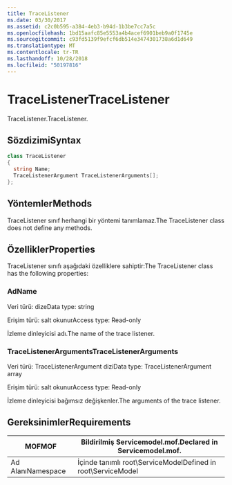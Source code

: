 ```yaml
---
title: TraceListener
ms.date: 03/30/2017
ms.assetid: c2c0b595-a384-4eb3-b94d-1b3be7cc7a5c
ms.openlocfilehash: 1bd15aafc85e5553a4b4acef6901beb9a0f1745e
ms.sourcegitcommit: c93fd5139f9efcf6db514e3474301738a6d1d649
ms.translationtype: MT
ms.contentlocale: tr-TR
ms.lasthandoff: 10/28/2018
ms.locfileid: "50197816"
---
```

# <a name="tracelistener"></a><span data-ttu-id="d49d1-102">TraceListener</span><span class="sxs-lookup"><span data-stu-id="d49d1-102">TraceListener</span></span>
<span data-ttu-id="d49d1-103">TraceListener.</span><span class="sxs-lookup"><span data-stu-id="d49d1-103">TraceListener.</span></span>  
  
## <a name="syntax"></a><span data-ttu-id="d49d1-104">Sözdizimi</span><span class="sxs-lookup"><span data-stu-id="d49d1-104">Syntax</span></span>  
  
```csharp
class TraceListener  
{  
  string Name;  
  TraceListenerArgument TraceListenerArguments[];  
};  
```  
  
## <a name="methods"></a><span data-ttu-id="d49d1-105">Yöntemler</span><span class="sxs-lookup"><span data-stu-id="d49d1-105">Methods</span></span>  
 <span data-ttu-id="d49d1-106">TraceListener sınıf herhangi bir yöntemi tanımlamaz.</span><span class="sxs-lookup"><span data-stu-id="d49d1-106">The TraceListener class does not define any methods.</span></span>  
  
## <a name="properties"></a><span data-ttu-id="d49d1-107">Özellikler</span><span class="sxs-lookup"><span data-stu-id="d49d1-107">Properties</span></span>  
 <span data-ttu-id="d49d1-108">TraceListener sınıfı aşağıdaki özelliklere sahiptir:</span><span class="sxs-lookup"><span data-stu-id="d49d1-108">The TraceListener class has the following properties:</span></span>  
  
### <a name="name"></a><span data-ttu-id="d49d1-109">Ad</span><span class="sxs-lookup"><span data-stu-id="d49d1-109">Name</span></span>  
 <span data-ttu-id="d49d1-110">Veri türü: dize</span><span class="sxs-lookup"><span data-stu-id="d49d1-110">Data type: string</span></span>  
  
 <span data-ttu-id="d49d1-111">Erişim türü: salt okunur</span><span class="sxs-lookup"><span data-stu-id="d49d1-111">Access type: Read-only</span></span>  
  
 <span data-ttu-id="d49d1-112">İzleme dinleyicisi adı.</span><span class="sxs-lookup"><span data-stu-id="d49d1-112">The name of the trace listener.</span></span>  
  
### <a name="tracelistenerarguments"></a><span data-ttu-id="d49d1-113">TraceListenerArguments</span><span class="sxs-lookup"><span data-stu-id="d49d1-113">TraceListenerArguments</span></span>  
 <span data-ttu-id="d49d1-114">Veri türü: TraceListenerArgument dizi</span><span class="sxs-lookup"><span data-stu-id="d49d1-114">Data type: TraceListenerArgument array</span></span>  
  
 <span data-ttu-id="d49d1-115">Erişim türü: salt okunur</span><span class="sxs-lookup"><span data-stu-id="d49d1-115">Access type: Read-only</span></span>  
  
 <span data-ttu-id="d49d1-116">İzleme dinleyicisi bağımsız değişkenler.</span><span class="sxs-lookup"><span data-stu-id="d49d1-116">The arguments of the trace listener.</span></span>  
  
## <a name="requirements"></a><span data-ttu-id="d49d1-117">Gereksinimler</span><span class="sxs-lookup"><span data-stu-id="d49d1-117">Requirements</span></span>  
  
|<span data-ttu-id="d49d1-118">MOF</span><span class="sxs-lookup"><span data-stu-id="d49d1-118">MOF</span></span>|<span data-ttu-id="d49d1-119">Bildirilmiş Servicemodel.mof.</span><span class="sxs-lookup"><span data-stu-id="d49d1-119">Declared in Servicemodel.mof.</span></span>|  
|---------|-----------------------------------|  
|<span data-ttu-id="d49d1-120">Ad Alanı</span><span class="sxs-lookup"><span data-stu-id="d49d1-120">Namespace</span></span>|<span data-ttu-id="d49d1-121">İçinde tanımlı root\ServiceModel</span><span class="sxs-lookup"><span data-stu-id="d49d1-121">Defined in root\ServiceModel</span></span>|
